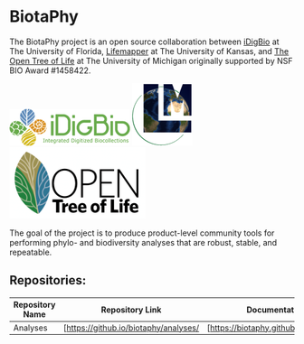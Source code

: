 # BiotaPhy

The BiotaPhy project is an open source collaboration between
[iDigBio](https://idigbio.org) at The University of Florida, 
[Lifemapper](http://lifemapper.org) at The University of Kansas, and 
[The Open Tree of Life](https://tree.opentreeoflife.org/opentree)
at The University of Michigan originally supported by NSF BIO Award #1458422.

![iDigBio](/assets/images/idigbio_logo.png)
![Lifemapper](/assets/images/lm_logo.png)
![Open Tree of Life](/assets/images/otl_logo.png)

The goal of the project is to produce product-level community tools for
performing phylo- and biodiversity analyses that are robust, stable, and
repeatable.


## Repositories:
 | Repository Name | Repository Link                       | Documentation                          |
 | --------------- | ------------------------------------- | -------------------------------------- |
 | Analyses        | [https://github.io/biotaphy/analyses/ | [https://biotaphy.github.io/analyses/] | 

